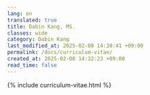 ```yaml
---
lang: en
translated: true
title: Dabin Kang, MS.
classes: wide
category: Dabin Kang
last_modified_at: 2025-02-08 14:38:41 +09:00
permalink: /docs/curriculum-vitae/
created_at: 2025-02-08 14:32:23 +09:00
read_time: false
---
```


{% include curriculum-vitae.html %}